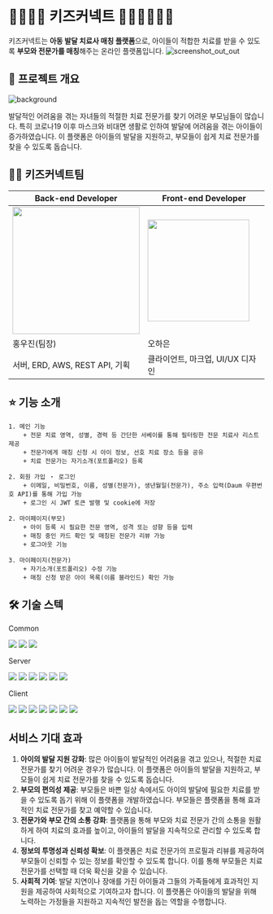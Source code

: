 # 👶🙌🧑‍⚕️ 키즈커넥트 👧🧑‍🍼👨‍👧‍👦
키즈커넥트는 **아동 발달 치료사 매칭 플랫폼**으로, 아이들이 적합한 치료를 받을 수 있도록 **부모와 전문가를 매칭**해주는 온라인 플랫폼입니다.
![screenshot_out_out](https://github.com/user-attachments/assets/4efcec2a-9a31-453f-8b03-2e515648514e)

## 🔎 프로젝트 개요
![background](https://github.com/user-attachments/assets/3d7dac79-fdcc-43a7-9c48-ebcacf982bc0)

발달적인 어려움을 겪는 자녀들의 적절한 치료 전문가를 찾기 어려운 부모님들이 많습니다. 특히 코로나19 이후 마스크와 비대면 생활로 인하여 발달에 어려움을 겪는 아이들이 증가하였습니다. 이 플랫폼은 아이들의 발달을 지원하고, 부모들이 쉽게 치료 전문가를 찾을 수 있도록 돕습니다.

## 🧑‍💻 키즈커넥트팀
| Back-end Developer  | Front-end Developer |
| ------------- | ------------- |
| <img src="https://github.com/user-attachments/assets/f881f19f-add6-4b84-a778-8139b05ab3b0" style="width:250px"/> | <img src="https://github.com/user-attachments/assets/17619bb5-ef9c-4e2a-8183-f3b10a276e85" style="width:200px;"/>|
| 홍우진(팀장)  | 오하은  |
| 서버, ERD,  AWS, REST API, 기획 | 클라이언트, 마크업, UI/UX 디자인  |


## ⭐ 기능 소개
    1. 메인 기능
        + 전문 치료 영역, 성별, 경력 등 간단한 서베이를 통해 필터링한 전문 치료사 리스트 제공
        + 전문가에게 매칭 신청 시 아이 정보, 선호 치료 장소 등을 공유
        + 치료 전문가는 자기소개(포트폴리오) 등록

    2. 회원 가입 ・ 로그인
        + 이메일, 비밀번호, 이름, 성별(전문가), 생년월일(전문가), 주소 입력(Daum 우편번호 API)를 통해 가입 가능
        + 로그인 시 JWT 토큰 발행 및 cookie에 저장

    2. 마이페이지(부모)
        + 아이 등록 시 필요한 전문 영역, 성격 또는 성향 등을 입력
        + 매칭 중인 카드 확인 및 매칭된 전문가 리뷰 가능
        + 로그아웃 기능

    3. 마이페이지(전문가)
        + 자기소개(포트폴리오) 수정 기능
        + 매칭 신청 받은 아이 목록(이름 블라인드) 확인 가능

## 🛠️ 기술 스텍
<div align="left"> 
<p>Common</p>
<img src="https://img.shields.io/badge/Github-181717?style=flat-square&logo=Github&logoColor=white"/>
<img src="https://img.shields.io/badge/Notion-000000?style=flat-square&logo=Notion&logoColor=white"/>
<img src="https://img.shields.io/badge/Figma-F24E1E?style=flat-square&logo=Figma&logoColor=white"/>

<p>Server</p>
<img src="https://img.shields.io/badge/Spring-Boot-6DB33F?style=flat-square&logo=SpringBoot&logoColor=white"/>
<img src="https://img.shields.io/badge/JPA-6DB33F?style=flat-square"/>
<img src="https://img.shields.io/badge/MySQL-4479A1?style=flat-square&logo=MySQL&logoColor=white"/>
<img src="https://img.shields.io/badge/AWS-232F3E?style=flat-square&logo=AmazonWebServices&logoColor=white"/>
<img src="https://img.shields.io/badge/RDS-527FFF?style=flat-square&logo=AmazonRDS&logoColor=white"/>
<img src="https://img.shields.io/badge/Github-Actions-2088FF?style=flat-square&logo=GithubActions&logoColor=white"/>

<p>Client</p>
<img src="https://img.shields.io/badge/Typescript-3178C6?style=flat-square&logo=Typescript&logoColor=white"/>
<img src="https://img.shields.io/badge/React-61DAFB?style=flat-square&logo=React&logoColor=white"/>
<img src="https://img.shields.io/badge/React-Router-CA4245?style=flat-square&logo=ReactRouter&logoColor=white"/>
<img src="https://img.shields.io/badge/Redux-Toolkit-764ABC?style=flat-square&logo=Redux&logoColor=white"/>
<img src="https://img.shields.io/badge/Styled-Component-DB7093?style=flat-square&logo=StyledComponent&logoColor=white"/>
<img src="https://img.shields.io/badge/Vite-646CFF?style=flat-square&logo=Vite&logoColor=white"/>
<img src="https://img.shields.io/badge/Mantine-339AF0?style=flat-square&logo=Mantine&logoColor=white"/>
</div>

## 서비스 기대 효과
1. **아이의 발달 지원 강화**:  많은 아이들이 발달적인 어려움을 겪고 있으나, 적절한 치료 전문가를 찾기 어려운 경우가 많습니다. 이 플랫폼은 아이들의 발달을 지원하고, 부모들이 쉽게 치료 전문가를 찾을 수 있도록 돕습니다.
2. **부모의 편의성 제공**: 부모들은 바쁜 일상 속에서도 아이의 발달에 필요한 치료를 받을 수 있도록 돕기 위해 이 플랫폼을 개발하였습니다. 부모들은 플랫폼을 통해 효과적인 치료 전문가를 찾고 예약할 수 있습니다.
3. **전문가와 부모 간의 소통 강화**: 플랫폼을 통해 부모와 치료 전문가 간의 소통을 원활하게 하여 치료의 효과를 높이고, 아이들의 발달을 지속적으로 관리할 수 있도록 합니다.
4. **정보의 투명성과 신뢰성 확보**: 이 플랫폼은 치료 전문가의 프로필과 리뷰를 제공하여 부모들이 신뢰할 수 있는 정보를 확인할 수 있도록 합니다. 이를 통해 부모들은 치료 전문가를 선택할 때 더욱 확신을 갖을 수 있습니다.
5. **사회적 기여**: 발달 지연이나 장애를 가진 아이들과 그들의 가족들에게 효과적인 지원을 제공하여 사회적으로 기여하고자 합니다. 이 플랫폼은 아이들의 발달을 위해 노력하는 가정들을 지원하고 지속적인 발전을 돕는 역할을 수행합니다.
